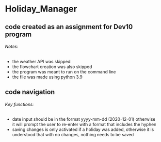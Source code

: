 # Holiday_Manager
## code created as an assignment for Dev10 program
###### Notes: 
- the weather API was skipped
- the flowchart creation was also skipped
- the program was meant to run on the command line
- the file was made using python 3.9

## code navigation
###### Key functions:
- date input should be in the format yyyy-mm-dd (2020-12-01) otherwise it will prompt the user to re-enter with a format that includes the hyphen
- saving changes is only activated if a holiday was added, otherwise it is understood that with no changes, nothing needs to be saved
